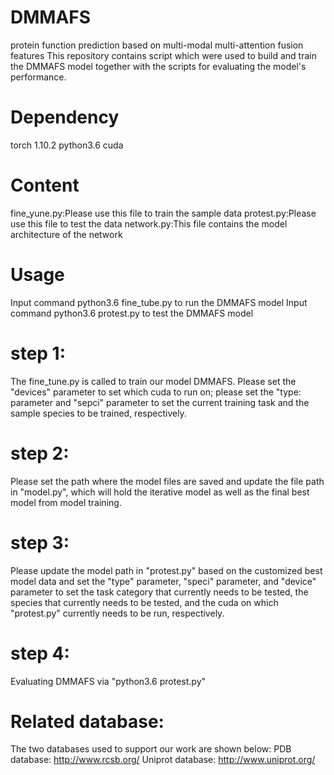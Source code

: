 # DMMAFS
protein function prediction based on multi-modal multi-attention fusion features
This repository contains script which were used to build and train the DMMAFS model together with the scripts for evaluating the model's performance.

# Dependency
torch 1.10.2 python3.6 cuda

# Content
fine_yune.py:Please use this file to train the sample data
protest.py:Please use this file to test the data
network.py:This file contains the model architecture of the network

# Usage
Input command python3.6 fine_tube.py to run the DMMAFS model
Input command python3.6 protest.py to test the DMMAFS model

# step 1:
The fine_tune.py is called to train our model DMMAFS. Please set the "devices" parameter to set which cuda to run on; please set the "type: parameter and "sepci" parameter to set the current training task and the sample species to be trained, respectively.

# step 2:
Please set the path where the model files are saved and update the file path in "model.py", which will hold the iterative model as well as the final best model from model training.

# step 3:
Please update the model path in "protest.py" based on the customized best model data and set the "type" parameter, "speci" parameter, and "device" parameter to set the task category that currently needs to be tested, the species that currently needs to be tested, and the cuda on which "protest.py" currently needs to be run, respectively.

# step 4:
Evaluating DMMAFS via "python3.6 protest.py"

# Related database:
The two databases used to support our work are shown below:
PDB database: http://www.rcsb.org/
Uniprot database: http://www.uniprot.org/


